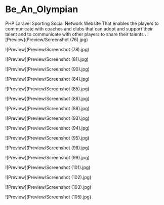# Be_An_Olympian
PHP Laravel Sporting Social Network Website That enables the players to communicate with coaches and clubs that can adopt and support their talent and to communicate with other players to share their talents .
![Preview](Preview/Screenshot (76).jpg)

![Preview](Preview/Screenshot (78).jpg)

![Preview](Preview/Screenshot (81).jpg)

![Preview](Preview/Screenshot (90).jpg)

![Preview](Preview/Screenshot (84).jpg)

![Preview](Preview/Screenshot (85).jpg)

![Preview](Preview/Screenshot (86).jpg)

![Preview](Preview/Screenshot (88).jpg)

![Preview](Preview/Screenshot (93).jpg)

![Preview](Preview/Screenshot (94).jpg)

![Preview](Preview/Screenshot (95).jpg)

![Preview](Preview/Screenshot (98).jpg)

![Preview](Preview/Screenshot (99).jpg)

![Preview](Preview/Screenshot (101).jpg)

![Preview](Preview/Screenshot (102).jpg)

![Preview](Preview/Screenshot (103).jpg)

![Preview](Preview/Screenshot (105).jpg)

